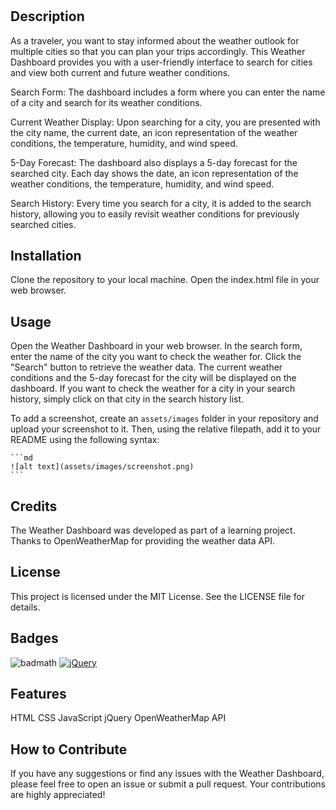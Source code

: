 # <Weather-Forecast-Dashboard>

## Description

As a traveler, you want to stay informed about the weather outlook for multiple cities so that you can plan your trips accordingly. This Weather Dashboard provides you with a user-friendly interface to search for cities and view both current and future weather conditions.


Search Form: The dashboard includes a form where you can enter the name of a city and search for its weather conditions.

Current Weather Display: Upon searching for a city, you are presented with the city name, the current date, an icon representation of the weather conditions, the temperature, humidity, and wind speed.

5-Day Forecast: The dashboard also displays a 5-day forecast for the searched city. Each day shows the date, an icon representation of the weather conditions, the temperature, humidity, and wind speed.

Search History: Every time you search for a city, it is added to the search history, allowing you to easily revisit weather conditions for previously searched cities.

## Installation

Clone the repository to your local machine.
Open the index.html file in your web browser.

## Usage

Open the Weather Dashboard in your web browser.
In the search form, enter the name of the city you want to check the weather for.
Click the "Search" button to retrieve the weather data.
The current weather conditions and the 5-day forecast for the city will be displayed on the dashboard.
If you want to check the weather for a city in your search history, simply click on that city in the search history list.

To add a screenshot, create an `assets/images` folder in your repository and upload your screenshot to it. Then, using the relative filepath, add it to your README using the following syntax:

    ```md
    ![alt text](assets/images/screenshot.png)
    ```

## Credits

The Weather Dashboard was developed as part of a learning project.
Thanks to OpenWeatherMap for providing the weather data API.

## License

This project is licensed under the MIT License. See the LICENSE file for details.

## Badges

![badmath](https://img.shields.io/github/languages/top/lernantino/badmath)
[![jQuery](https://img.shields.io/badge/jQuery-3.6.0-blue.svg)](https://jquery.com/)

## Features

HTML
CSS
JavaScript
jQuery
OpenWeatherMap API

## How to Contribute

If you have any suggestions or find any issues with the Weather Dashboard, please feel free to open an issue or submit a pull request. Your contributions are highly appreciated!
